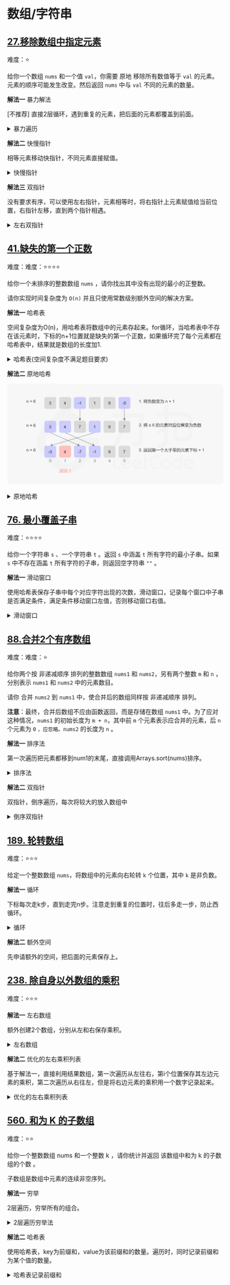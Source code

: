 # 数组/字符串


## [27.移除数组中指定元素](https://leetcode.cn/problems/remove-element/description/)

难度：⭐️

给你一个数组 `nums` 和一个值 `val`，你需要 原地 移除所有数值等于 `val` 的元素。元素的顺序可能发生改变。然后返回 `nums` 中与 `val` 不同的元素的数量。

**解法一** 暴力解法

[不推荐] 直接2层循环，遇到重复的元素，把后面的元素都覆盖到前面。

<details>
  <summary>暴力遍历</summary>
  ```java
    public int removeElement(int[] nums, int val) {
        int k = 0;
        for (int i = 0; i < nums.length - k;) {
            if (nums[i] != val) {
                i++;
                continue;
            }
            k++;
            for (int j = i; j < nums.length - 1; j++) {
                nums[j] = nums[j + 1];
            }
        }
        return nums.length - k;
    }
  ```
</details>

**解法二** 快慢指针

相等元素移动快指针，不同元素直接赋值。

<details>
  <summary>快慢指针</summary>
  ```java
    public int removeElement(int[] nums, int val) {
        int slow = 0;
        int fast = 0;
        int k = 0;
        while (fast < nums.length) {
            if (nums[fast] == val) {
                fast++;
            } else {
                nums[slow] = nums[fast];
                slow++;
                fast++;
                k++;
            }
        }
        return k;
    }
  ```
</details>

**解法三** 双指针

没有要求有序，可以使用左右指针，元素相等时，将右指针上元素赋值给当前位置，右指针左移，直到两个指针相遇。

<details>
  <summary>左右双指针</summary>
  ```java
    public int removeElement(int[] nums, int val) {
        int left = 0;
        int right = nums.length;
        int k = 0;
        while (left < right) {
            if (nums[left] == val) {
                nums[left] = nums[right - 1];
                right--;
            } else {
                k++;
                left++;
            }
        }
        return k;
    }
  ```
</details>



## [41.缺失的第一个正数](https://leetcode.cn/problems/first-missing-positive)

难度：难度：⭐️⭐️⭐️⭐️

给你一个未排序的整数数组 `nums` ，请你找出其中没有出现的最小的正整数。

请你实现时间复杂度为 `O(n)` 并且只使用常数级别额外空间的解决方案。

**解法一** 哈希表

空间复杂度为O(n)，用哈希表将数组中的元素存起来。for循环，当哈希表中不存在该元素时，下标的n+1位置就是缺失的第一个正数，如果循环完了每个元素都在哈希表中，结果就是数组的长度加1.

<details>
  <summary>哈希表(空间复杂度不满足题目要求)</summary>

  ```java
    public int firstMissingPositive(int[] nums) {
        Set<Integer> set = new HashSet<>();
        for (int n : nums) {
            set.add(n);
        }
        for (int i = 0; i < nums.length; i++) {
            if (!set.contains(i + 1)) {
                return i + 1;
            }
        }
        return nums.length + 1;
    }
  ```
</details>

**解法二** 原地哈希

![图解](../../../../img/first_missing_positive.png)

<details>
  <summary>原地哈希</summary>

  ```java
  public int firstMissingPositive(int[] nums) {
        int n = nums.length;
        // 把所有的负数都变成正数
        for (int i = 0; i < n; i++) {
            if (nums[i] <= 0) {
                nums[i] = 1 + n;
            }
        }
        // 对于小于n的数，将nums[n]设置成负数，那么没有设置的数字，就是缺失的正数
        // 相当于变相建立了一个哈希表 <num, index>
        for (int i = 0; i < n; i++) {
            int num = Math.abs(nums[i]);
            if (num <= n) {
                nums[num - 1] = -Math.abs(nums[num - 1]);
            }
        }
        // 遍历数组，找到第一个正数，下标即为缺失的正数
        for (int i = 0; i < n; i++) {
            if (nums[i] > 0) {
                return i + 1;
            }
        }
        return n + 1;
    }
  ```
</details>

## [76. 最小覆盖子串](https://leetcode.cn/problems/minimum-window-substring)

难度：⭐️⭐️⭐️⭐️

给你一个字符串 `s` 、一个字符串 `t` 。返回 `s` 中涵盖 `t` 所有字符的最小子串。如果 `s` 中不存在涵盖 `t` 所有字符的子串，则返回空字符串 `""` 。

**解法一** 滑动窗口

使用哈希表保存子串中每个对应字符出现的次数，滑动窗口，记录每个窗口中子串是否满足条件，满足条件移动窗口左值，否则移动窗口右值。

<details>
  <summary>滑动窗口</summary>

  ```java
    public String minWindow(String s, String t) {
        if (s.length() < t.length()) {
            return "";
        }
        Map<Character, Integer> dict = new HashMap<>();
        Map<Character, Integer> subDict = new HashMap<>();
        for (int i = 0; i < t.length(); i++) {
            char c = t.charAt(i);
            dict.put(c, dict.getOrDefault(c, 0) + 1);
        }
        int left = 0;
        int right = 0;
        int rl = 0;
        int rr = Integer.MAX_VALUE;
        while (right < s.length()) {
            char rc = s.charAt(right);
            subDict.put(rc, subDict.getOrDefault(rc, 0) + 1);
            while (contains(dict, subDict)) {
                char lc = s.charAt(left);
                subDict.put(lc, subDict.getOrDefault(lc, 1) - 1);
                if (rr - rl > right - left) {
                    rl = left;
                    rr = right;
                }
                left++;
            }
            right++;
        }
        if (rr - rl > s.length()) {
            return "";
        } else {
            return s.substring(rl, rr + 1);
        }
    }

    private boolean contains(Map<Character, Integer> dict, Map<Character, Integer> subDict) {
        for (Map.Entry<Character, Integer> entry : dict.entrySet()) {
            Character c = entry.getKey();
            int count = entry.getValue();
            int subCount = subDict.getOrDefault(c, 0);
            if (count > subCount) {
                return false;
            }
        }
        return true;
    }
  ```
</details>


## [88.合并2个有序数组](https://leetcode.cn/problems/merge-sorted-array/description)

难度：难度：⭐️

给你两个按 非递减顺序 排列的整数数组 `nums1` 和 `nums2`，另有两个整数 `m` 和 `n` ，分别表示 `nums1` 和 `nums2` 中的元素数目。

请你 合并 `nums2` 到 `nums1` 中，使合并后的数组同样按 非递减顺序 排列。

**注意**：最终，合并后数组不应由函数返回，而是存储在数组 `nums1` 中。为了应对这种情况，`nums1` 的初始长度为 `m + n`，其中前 `m` 个元素表示应合并的元素，后 `n` 个元素为 `0` `，应忽略。nums2` 的长度为 `n` 。

**解法一**  排序法 

第一次遍历把元素都移到num1的末尾，直接调用Arrays.sort(nums)排序。

<details>
  <summary>排序法</summary>
  ```java
    public void merge(int[] nums1, int m, int[] nums2, int n) {
        for (int i = 0; i < n; i++) {
            nums1[m + i] = nums2[i];
        }
        Arrays.sort(nums1);
    }
  ```
</details>

**解法二**  双指针

双指针，倒序遍历，每次将较大的放入数组中

<details>
  <summary>倒序双指针</summary>

  ```java
    public void merge(int[] nums1, int m, int[] nums2, int n) {
        for (int i = m + n - 1; i >= 0; i--) {
            if (n == 0) {
                break;
            }
            if (m > 0 && nums1[m - 1] > nums2[n - 1]) {
                nums1[i] = nums1[m - 1];
                m--;
            } else {
                nums1[i] = nums2[n - 1];
                n--;
            }
        }
    }
  ```
</details>


## [189. 轮转数组](https://leetcode.cn/problems/rotate-array)

难度：⭐️⭐️⭐️

给定一个整数数组 `nums`，将数组中的元素向右轮转 `k` 个位置，其中 `k` 是非负数。

**解法一** 循环

下标每次走k步，直到走完n步。注意走到重复的位置时，往后多走一步，防止西循环。

<details>
  <summary>循环</summary>

  ```java
    public void rotate(int[] nums, int k) {
        int n = nums.length;
        k = k % n;
        if (k == 0) {
            return;
        }
        int count = 0;
        int v = nums[0];
        int p = 0;
        int start = 0;
        while (count < n) {
            int next = (p + k) % n;
            int nextValue = nums[next];
            nums[next] = v;
            v = nextValue;
            p = next;
            if (p == start) {
                start++;
                p++;
                v = nums[p];
            }
            count++;
        }
    }
  ```
</details>

**解法二** 额外空间

先申请额外的空间，把后面的元素保存上。

## [238. 除自身以外数组的乘积](https://leetcode.cn/problems/product-of-array-except-self)

难度：⭐️⭐️⭐️

**解法一** 左右数组

额外创建2个数组，分别从左和右保存乘积。

<details>
  <summary>左右数组</summary>

  ```java
  public int[] productExceptSelf(int[] nums) {
        int n = nums.length;
        int[] left = new int[n];
        int[] right = new int[n];
        left[0] = nums[0];
        right[n - 1] = nums[n - 1];
        for (int i = 1; i < n; i++) {
            left[i] = nums[i] * left[i - 1];
            right[n - i - 1] = nums[n - i - 1] * right[n - i];
        }
        int[] result = new int[n];
        for (int i = 0; i < n; i++) {
            int l = 1;
            int r = 1;
            if (i > 0) {
                l = left[i - 1];
            }
            if (i < n - 1) {
                r = right[i + 1];
            }
            result[i] = l * r;
        }
        return result;
    }
  ```
</details>

**解法二** 优化的左右乘积列表

基于解法一，直接利用结果数组，第一次遍历从左往右，第i个位置保存其左边元素的乘积，第二次遍历从右往左，但是将右边元素的乘积用一个数字记录起来。

<details>
  <summary>优化的左右乘积列表</summary>

  ```java
    public int[] productExceptSelf(int[] nums) {
        int[] result = new int[nums.length];
        result[0] = 1;
        for (int i = 1; i < nums.length; i++) {
            result[i] = result[i - 1] * nums[i - 1];
        }
        // 1 2 3 24
        int r = 1;
        for (int i = nums.length - 1; i >= 0; i--) {
            result[i] = r * result[i];
            r *= nums[i];
        }
        return result;
    }
  ```
</details>

## [560. 和为 K 的子数组](https://leetcode.cn/problems/subarray-sum-equals-k)

难度：⭐️⭐️

给你一个整数数组 nums 和一个整数 k ，请你统计并返回 该数组中和为 k 的子数组的个数 。

子数组是数组中元素的连续非空序列。

**解法一** 穷举

2层遍历，穷举所有的组合。

<details>
  <summary>2层遍历穷举法</summary>
  ```Java
  public int subarraySum(int[] nums, int k) {
        int ret = 0;
        for (int i = 0; i < nums.length; i++) {
            int sum = 0;
            for (int j = i; j < nums.length; j++) {
                sum += nums[j];
                if (sum == k) {
                    ret++;
                }
            }
        }
        return ret;
    }
  ```

</details>


**解法二** 哈希表  

使用哈希表，key为前缀和，value为该前缀和的数量。遍历时，同时记录前缀和为某个值的数量。

<details>
  <summary>哈希表记录前缀和</summary>
  ```Java
  public int subarraySum(int[] nums, int k) {
        // <sum, count>
        Map<Integer, Integer> map = new HashMap<>();
        map.put(0, 1);
        int count = 0;
        int sum = 0;
        for (int i = 0; i < nums.length; i++) {
            sum += nums[i];
            if (map.containsKey(sum - k)) {
                count += map.get(sum - k);
            }
            map.put(sum, map.getOrDefault(sum, 0) + 1);
        }
        return count;
    }
  ```

</details>